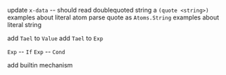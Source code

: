 update `x-data` -- should read doublequoted string a `(quote <string>)`
examples about literal atom
parse quote as `Atoms.String`
examples about literal string

add `Tael` to `Value`
add `Tael` to `Exp`

`Exp` -- `If`
`Exp` -- `Cond`

add builtin mechanism
